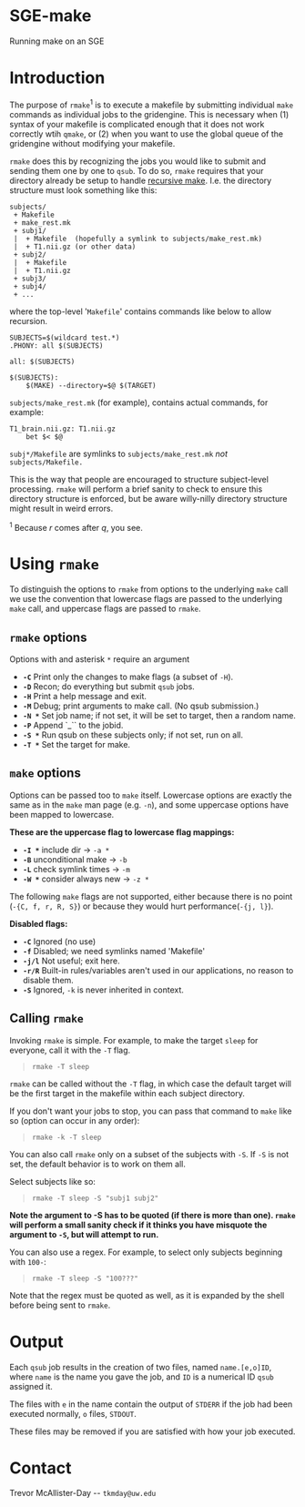 # SGE-make
Running make on an SGE 

# Introduction

The purpose of `rmake`<sup>1</sup> is to execute a makefile by submitting individual `make` commands as individual jobs to the gridengine. This is necessary when (1) syntax of your makefile is complicated enough that it does not work correctly wtih `qmake`, or (2) when you want to use the global queue of the gridengine without modifying your makefile. 

`rmake` does this by recognizing the jobs you would like to submit and
sending them one by one to `qsub`. To do so, `rmake` requires
that your directory already be setup to handle [recursive
make](https://www.gnu.org/software/make/manual/html_node/Recursion.html). I.e. the
directory structure must look something like this:

    subjects/
     + Makefile
     + make_rest.mk
     + subj1/
     |  + Makefile  (hopefully a symlink to subjects/make_rest.mk)
     |  + T1.nii.gz (or other data)
     + subj2/
     |  + Makefile
     |  + T1.nii.gz
     + subj3/
     + subj4/
     + ...

where the top-level '`Makefile`' contains commands like below to allow recursion.

    SUBJECTS=$(wildcard test.*)
    .PHONY: all $(SUBJECTS) 
    
    all: $(SUBJECTS)
    
    $(SUBJECTS):
        $(MAKE) --directory=$@ $(TARGET)

`subjects/make_rest.mk` (for example), contains actual commands, for example:

    T1_brain.nii.gz: T1.nii.gz
        bet $< $@

`subj*/Makefile` are symlinks to `subjects/make_rest.mk` *not* `subjects/Makefile.`

This is the way that people are encouraged to structure subject-level processing. `rmake` will perform a brief sanity to check to ensure this directory structure is enforced, but be aware willy-nilly directory structure might result in weird errors.

<sup>1</sup> Because *r* comes after *q*, you see.

# Using `rmake`

To distinguish the options to `rmake` from options to the underlying `make` call we use the convention that lowercase flags are passed to the underlying `make` call, and uppercase flags are passed to `rmake`.


## `rmake` options

Options with and asterisk `*` require an argument

 * **`-C`**      Print only the changes to make flags (a subset of `-H`).
 * **`-D`**      Recon; do everything but submit `qsub` jobs.
 * **`-H`**      Print a help message and exit.
 * **`-M`**      Debug; print arguments to make call. (No qsub submission.)
 * **`-N *`**    Set job name; if not set, it will be set to target, then a random name.
 * **`-P`**      Append `<date>_<time>`` to the jobid.
 * **`-S *`**    Run qsub on these subjects only; if not set, run on all.
 * **`-T *`**    Set the target for make.

## `make` options

Options can be passed too to `make` itself. Lowercase options are exactly the same as in the `make` man page (e.g. `-n`), and some uppercase options have been mapped to lowercase.

**These are the uppercase flag to lowercase flag mappings:**

 * **`-I *`**   include dir         ->  `-a *`
 * **`-B`**     unconditional make  ->  `-b`
 * **`-L`**     check symlink times ->  `-m`
 * **`-W *`**   consider always new ->  `-z *`

The following `make` flags are not supported, either because there is no point (`-{C, f, r, R, S}`) or because they would hurt performance(`-{j, l}`).

**Disabled flags:**

 * **`-C`**   Ignored (no use)
 * **`-f`**   Disabled; we need symlinks named 'Makefile'
 * **`-j/l`** Not useful; exit here.
 * **`-r/R`** Built-in rules/variables aren't used in our applications, no reason to disable them.
 * **`-S`**   Ignored, `-k` is never inherited in context.
 
## Calling `rmake`

Invoking `rmake` is simple. For example, to make the target `sleep` for everyone, call it with the `-T` flag.

>`rmake -T sleep`

`rmake` can be called without the `-T` flag, in which case the default target will be the first target in the makefile within each subject directory.

If you don't want your jobs to stop, you can pass that command to `make` like so (option can occur in any order):

>`rmake -k -T sleep`

You can also call `rmake` only on a subset of the subjects with `-S`. If `-S` is not set, the default behavior is to work on them all.

Select subjects like so:

>`rmake -T sleep -S "subj1 subj2"`

**Note the argument to -S has to be quoted (if there is more than one). `rmake` will perform a small sanity check if it thinks you have misquote the argument to `-S`, but will attempt to run.**

You can also use a regex. For example, to select only subjects beginning with `100-`:

>`rmake -T sleep -S "100???"`

Note that the regex must be quoted as well, as it is expanded by the shell before being sent to `rmake`.

# Output

Each `qsub` job results in the creation of two files, named `name.[e,o]ID`, where `name` is the name you gave the job, and `ID` is a numerical ID `qsub` assigned it.

The files with `e` in the name contain the output of `STDERR` if the job had been executed normally, `o` files, `STDOUT`. 

These files may be removed if you are satisfied with how your job executed.

# Contact

Trevor McAllister-Day -- `tkmday@uw.edu`